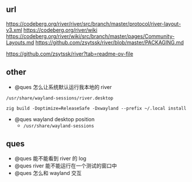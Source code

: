 ## url

https://codeberg.org/river/river/src/branch/master/protocol/river-layout-v3.xml
https://codeberg.org/river/wiki
https://codeberg.org/river/wiki/src/branch/master/pages/Community-Layouts.md
https://github.com/zsytssk/river/blob/master/PACKAGING.md

https://github.com/zsytssk/river?tab=readme-ov-file

## other

- @ques 怎么让系统默认运行我本地的 river

```
/usr/share/wayland-sessions/river.desktop

zig build -Doptimize=ReleaseSafe -Dxwayland --prefix ~/.local install
```

- @ques wayland desktop position
  - `/usr/share/wayland-sessions`

## ques

- @ques 能不能看到 river 的 log
- @ques river 能不能运行在一个测试的窗口中
- @ques 怎么和 wayland 交互
